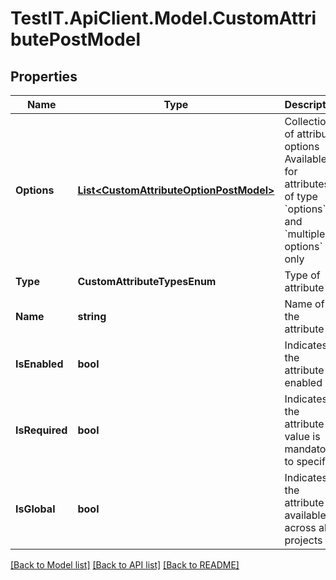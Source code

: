 # TestIT.ApiClient.Model.CustomAttributePostModel

## Properties

Name | Type | Description | Notes
------------ | ------------- | ------------- | -------------
**Options** | [**List&lt;CustomAttributeOptionPostModel&gt;**](CustomAttributeOptionPostModel.md) | Collection of attribute options   Available for attributes of type &#x60;options&#x60; and &#x60;multiple options&#x60; only | [optional] 
**Type** | **CustomAttributeTypesEnum** | Type of attribute | 
**Name** | **string** | Name of the attribute | 
**IsEnabled** | **bool** | Indicates if the attribute is enabled | 
**IsRequired** | **bool** | Indicates if the attribute value is mandatory to specify | 
**IsGlobal** | **bool** | Indicates if the attribute is available across all projects | 

[[Back to Model list]](../README.md#documentation-for-models) [[Back to API list]](../README.md#documentation-for-api-endpoints) [[Back to README]](../README.md)


